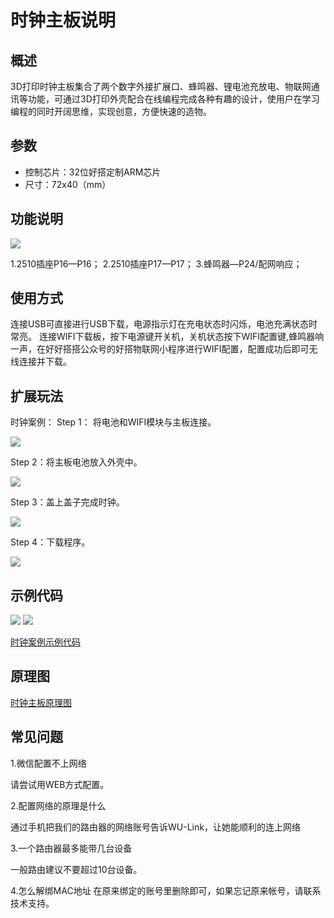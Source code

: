 # 时钟主板说明   

## 概述
3D打印时钟主板集合了两个数字外接扩展口、蜂鸣器、锂电池充放电、物联网通讯等功能，可通过3D打印外壳配合在线编程完成各种有趣的设计，使用户在学习编程的同时开阔思维，实现创意，方便快速的造物。

## 参数
- 控制芯片：32位好搭定制ARM芯片 
- 尺寸：72x40（mm）

## 功能说明

![](./images/时钟主板接口介绍.png)

1.2510插座P16—P16；
2.2510插座P17—P17；
3.蜂鸣器—P24/配网响应；

## 使用方式
连接USB可直接进行USB下载，电源指示灯在充电状态时闪烁，电池充满状态时常亮。
连接WIFI下载板，按下电源键开关机，关机状态按下WIFI配置键,蜂鸣器响一声，在好好搭搭公众号的好搭物联网小程序进行WIFI配置，配置成功后即可无线连接并下载。

## 扩展玩法
时钟案例：
Step 1： 将电池和WIFI模块与主板连接。

![](./images/时钟-1.png)

Step 2：将主板电池放入外壳中。

![](./images/时钟-2.png)

Step 3：盖上盖子完成时钟。

![](./images/时钟-3.png)

Step 4：下载程序。

![](./images/时钟-4.png)


## 示例代码

![](./images/时钟-5.png)
![](./images/时钟-6.png)

[时钟案例示例代码](http://www.haohaodada.com/show.php?id=1065991)

## 原理图

[时钟主板原理图]()

## 常见问题
1.微信配置不上网络

请尝试用WEB方式配置。

2.配置网络的原理是什么

通过手机把我们的路由器的网络账号告诉WU-Link，让她能顺利的连上网络

3.一个路由器最多能带几台设备

一般路由建议不要超过10台设备。

4.怎么解绑MAC地址
在原来绑定的账号里删除即可，如果忘记原来帐号，请联系技术支持。